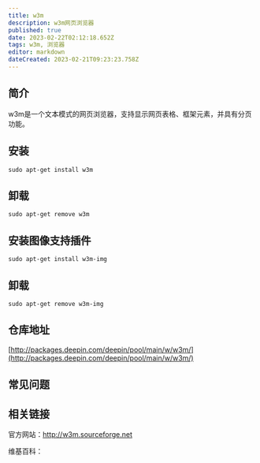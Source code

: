 ```yaml
---
title: w3m
description: w3m网页浏览器
published: true
date: 2023-02-22T02:12:18.652Z
tags: w3m, 浏览器
editor: markdown
dateCreated: 2023-02-21T09:23:23.758Z
---
```


## 简介

w3m是一个文本模式的网页浏览器，支持显示网页表格、框架元素，并具有分页功能。

## 安装

`sudo apt-get install w3m`

## 卸载

`sudo apt-get remove w3m`

## 安装图像支持插件

`sudo apt-get install w3m-img`

## 卸载

`sudo apt-get remove w3m-img`

## 仓库地址

[http://packages.deepin.com/deepin/pool/main/w/w3m/](http://packages.deepin.com/deepin/pool/main/w/w3m/)

## 常见问题

## 相关链接
官方网站：http://w3m.sourceforge.net

维基百科：
